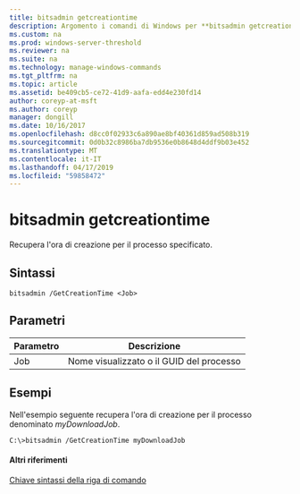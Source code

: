 ```yaml
---
title: bitsadmin getcreationtime
description: Argomento i comandi di Windows per **bitsadmin getcreationtime** -recupera l'ora di creazione per il processo specificato.
ms.custom: na
ms.prod: windows-server-threshold
ms.reviewer: na
ms.suite: na
ms.technology: manage-windows-commands
ms.tgt_pltfrm: na
ms.topic: article
ms.assetid: be409cb5-ce72-41d9-aafa-edd4e230fd14
author: coreyp-at-msft
ms.author: coreyp
manager: dongill
ms.date: 10/16/2017
ms.openlocfilehash: d8cc0f02933c6a890ae8bf40361d859ad508b319
ms.sourcegitcommit: 0d0b32c8986ba7db9536e0b8648d4ddf9b03e452
ms.translationtype: MT
ms.contentlocale: it-IT
ms.lasthandoff: 04/17/2019
ms.locfileid: "59858472"
---
```

# <a name="bitsadmin-getcreationtime"></a>bitsadmin getcreationtime



Recupera l'ora di creazione per il processo specificato.

## <a name="syntax"></a>Sintassi

```
bitsadmin /GetCreationTime <Job>
```

## <a name="parameters"></a>Parametri

|Parametro|Descrizione|
|---------|-----------|
|Job|Nome visualizzato o il GUID del processo|

## <a name="BKMK_examples"></a>Esempi

Nell'esempio seguente recupera l'ora di creazione per il processo denominato *myDownloadJob*.
```
C:\>bitsadmin /GetCreationTime myDownloadJob
```

#### <a name="additional-references"></a>Altri riferimenti

[Chiave sintassi della riga di comando](command-line-syntax-key.md)